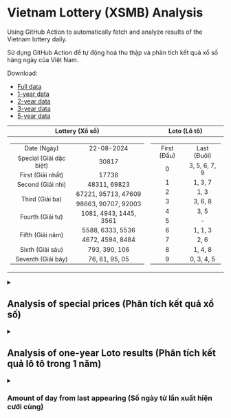 # Vietnam Lottery (XSMB) Analysis

Using GitHub Action to automatically fetch and analyze results of the Vietnam lottery daily.

Sử dụng GitHub Action để tự động hoá thu thập và phân tích kết quả xổ số hàng ngày của Việt Nam.

Download:

* [Full data](https://raw.githubusercontent.com/khiemdoan/vietnam-lottery-xsmb-analysis/main/results/xsmb.csv)
* [1-year data](https://raw.githubusercontent.com/khiemdoan/vietnam-lottery-xsmb-analysis/main/results/xsmb_1_year.csv)
* [2-year data](https://raw.githubusercontent.com/khiemdoan/vietnam-lottery-xsmb-analysis/main/results/xsmb_2_year.csv)
* [3-year data](https://raw.githubusercontent.com/khiemdoan/vietnam-lottery-xsmb-analysis/main/results/xsmb_3_year.csv)
* [5-year data](https://raw.githubusercontent.com/khiemdoan/vietnam-lottery-xsmb-analysis/main/results/xsmb_5_year.csv)

| Lottery (Xổ số) | Loto (Lô tô) |
| :------------: | :----------: |
| <table><tr><td>Date (Ngày)</td><td>22-08-2024</td></tr><tr><td>Special (Giải dặc biệt)</td><td>30817</td></tr><tr><td>First (Giải nhất)</td><td>17738</td></tr><tr><td>Second (Giải nhì)</td><td>48311, 69823</td></tr><tr><td rowspan="2">Third (Giải ba)</td><td>67221, 95713, 47609</td></tr><tr><td>98663, 90707, 92003</td></tr><tr><td>Fourth (Giải tư)</td><td>1081, 4943, 1445, 3561</td></tr><tr><td rowspan="2">Fifth (Giải năm)</td><td>5588, 6333, 5536</td></tr><tr><td>4672, 4594, 8484</td></tr><tr><td>Sixth (Giải sáu)</td><td>793, 390, 106</td></tr><tr><td>Seventh (Giải bảy)</td><td>76, 61, 95, 05</td></tr></table> | <table><tr><td>First (Đầu)</td><td>Last (Đuôi)</td></tr><tr><td>0</td><td>3, 5, 6, 7, 9</td></tr><tr><td>1</td><td>1, 3, 7</td></tr><tr><td>2</td><td>1, 3</td></tr><tr><td>3</td><td>3, 6, 8</td></tr><tr><td>4</td><td>3, 5</td></tr><tr><td>5</td><td>-</td></tr><tr><td>6</td><td>1, 1, 3</td></tr><tr><td>7</td><td>2, 6</td></tr><tr><td>8</td><td>1, 4, 8</td></tr><tr><td>9</td><td>0, 3, 4, 5</td></tr></table> |

<details>
  <summary><h2>Analysis of special prices (Phân tích kết quả xổ số)</h2></summary>
  <h3>Amount of day from last appearing (Số ngày từ lần xuất hiện cuối cùng)</h3>

  ![Delta](images/special_delta.jpg)

  <h3>Top 10 amount of day from last appearing (Top 10 số lâu chưa xuất hiện)</h3>

  ![Delta top 10](images/special_delta_top_10.jpg)
</details>

<details>
  <summary><h2>Analysis of one-year Loto results (Phân tích kết quả lô tô trong 1 năm)</h2></summary>

  Max: 127. Min: 65.

  Mean: 97.74. Standard deviation: 11.71.

  <h3>Detail (Chi tiết)</h3>

  ![Detail](images/heatmap.jpg)

  <h3>Top 10</h3>

  ![Top 10](images/top-10.jpg)

  <h3>Distribution (Phân bổ)</h3>

  ![Distribution](images/distribution.jpg)
</details>

<details>
  <summary><h3>Amount of day from last appearing (Số ngày từ lần xuất hiện cưới cùng)</h2></summary>

  ![Delta](images/delta.jpg)

  <h3>Top 10 amount of day from last appearing (Top 10 số lâu chưa xuất hiện)</h3>

  ![Delta top 10](images/delta_top_10.jpg)
</details>